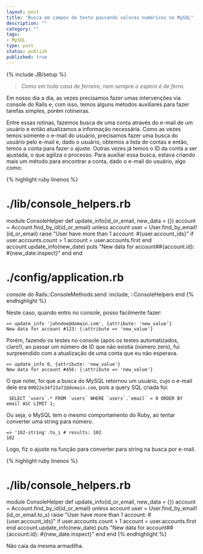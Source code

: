 ```yaml
---
layout: post
title: "Busca em campos de texto passando valores numéricos no MySQL"
description: ""
category: ""
tags:
- MySQL
type: post
status: publish
published: true
---
```

{% include JB/setup %}

> <cite>Como em toda casa de ferreiro, nem sempre o espero é de ferro.</cite>

Em nosso dia a dia, as vezes precisamos fazer umas intervenções via console do Rails e, com isso, temos alguns métodos auxiliares para fazer tarefas simples, porém rotineiras.

Entre essas rotinas, fazemos busca de uma conta através do e-mail de um usuário e então atualizamos a informação necessária. Como as vezes temos somente o e-mail do usuário, precisamos fazer uma busca do usuário pelo e-mail e, dado o usuário, obtemos a lista de contas e então, temos a conta para fazer o ajuste. Outras vezes já temos o ID da conta a ser ajustada, o que agiliza o processo. Para auxiliar essa busca, estava criando mais um método para encontrar a conta, dado o e-mail do usuário, algo como:

{% highlight ruby linenos %}
# ./lib/console_helpers.rb
module ConsoleHelper
  def update_info(id_or_email, new_data = {})
    account = Account.find_by_id(id_or_email)
    unless account
      user = User.find_by_email!(id_or_email)
      raise "User have more than 1 account: #{user.account_ids}" if user.accounts.count > 1
      account = user.accounts.first
    end
    account.update_info(new_date)
    puts "New data for account##{account.id}: #{new_date.inspect}"
  end
end

# ./config/application.rb
console do
  Rails::ConsoleMethods.send :include, ::ConsoleHelpers
end
{% endhighlight %}

Neste caso, quando entro no console, posso facilmente fazer:

    => update_info 'johndoe@domain.com', {attribute: 'new_value'}
    New data for account #123: {:attribute => 'new_value'}

Porém, fazendo os testes no console (após os testes automatizados, claro!), ao passar um número de ID que não existia (número zero), fui surpreendido com a atualização de uma conta que eu não esperava.

    => update_info 0, {attribute: 'new_value'}
    New data for account #456: {:attribute => 'new_value'}

O que notei, foi que a busca do MySQL retornou um usuário, cujo o e-mail dele era `00022e34f23a72@domain.com`, pois a query SQL criada foi:

     SELECT `users`.* FROM `users` WHERE `users`.`email` = 0 ORDER BY email ASC LIMIT 1;

Ou seja, o MySQL tem o mesmo comportamento do Ruby, ao tentar converter uma string para número.

    => '102-string'.to_i # results: 102
    102
  
Logo, fiz o ajuste na função para converter para string na busca por e-mail.

{% highlight ruby linenos %}
# ./lib/console_helpers.rb
module ConsoleHelper
  def update_info(id_or_email, new_data = {})
    account = Account.find_by_id(id_or_email)
    unless account
      user = User.find_by_email!(id_or_email.to_s)
      raise "User have more than 1 account: #{user.account_ids}" if user.accounts.count > 1
      account = user.accounts.first
    end
    account.update_info(new_date)
    puts "New data for account##{account.id}: #{new_date.inspect}"
  end
end
{% endhighlight %}


Não caia da mesma armadilha.